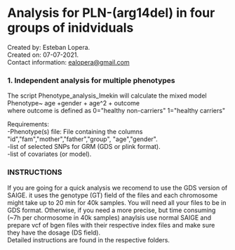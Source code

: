 # Analysis for PLN-(arg14del) in four groups of inidviduals

Created by: Esteban Lopera.\
Created on: 07-07-2021. \
Contact information: ealopera@gmail.com


### 1. Independent analysis for multiple phenotypes
The script Phenotype_analysis_lmekin will calculate the mixed model \
 Phenotype~ age +gender + age^2 + outcome  \
where outcome is defined as 0="healthy non-carriers" 1="healthy carriers"

Requirements: \
-Phenotype(s) file: File containing the columns "id","fam","mother","father","group", "age","gender". \
-list of selected SNPs for GRM  (GDS or plink format). \
-list of covariates (or model). 

### INSTRUCTIONS
If you are going for a quick analysis we recomend to use the GDS version of SAIGE. it uses the genotype (GT) field of the files and each chromosome might take up to 20 min for 40k samples. You will need all your files to be in GDS format. Otherwise, if you need a more precise, but time consuming (~7h per chormosome in 40k samples) anaylsis use normal SAIGE and prepare vcf of bgen files with their respective index files and make sure they have the dosage (DS field). \
Detailed instructions are found in the respective folders.

